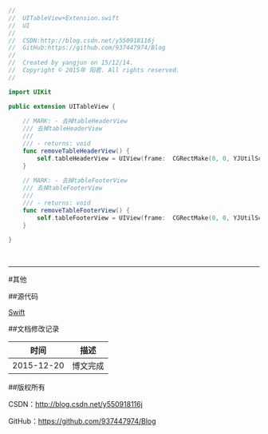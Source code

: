 ```swift
//
//  UITableView+Extension.swift
//  UI
//
//  CSDN:http://blog.csdn.net/y550918116j
//  GitHub:https://github.com/937447974/Blog
//
//  Created by yangjun on 15/12/14.
//  Copyright © 2015年 阳君. All rights reserved.
//

import UIKit

public extension UITableView {
    
    // MARK: - 去掉tableHeaderView
    /// 去掉tableHeaderView
    ///
    /// - returns: void
    func removeTableHeaderView() {
        self.tableHeaderView = UIView(frame:  CGRectMake(0, 0, YJUtilScreenSize.screenWidth, 0.1))
    }
    
    // MARK: - 去掉tableFooterView
    /// 去掉tableFooterView
    ///
    /// - returns: void
    func removeTableFooterView() {
        self.tableFooterView = UIView(frame:  CGRectMake(0, 0, YJUtilScreenSize.screenWidth, 0.1))
    }
    
}
```

&#160;

----------

#其他

##源代码

[Swift](https://github.com/937447974/Swift)

##文档修改记录

| 时间 | 描述 |
| ---- | ---- |
| 2015-12-20 | 博文完成 |

##版权所有

CSDN：http://blog.csdn.net/y550918116j

GitHub：https://github.com/937447974/Blog